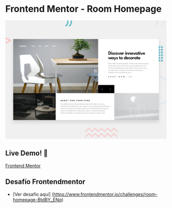 # Frontend Mentor - Room Homepage

![Design preview for the Profile card component coding challenge](project-1.jpg)

## Live Demo! 👋

[Frontend Mentor](https://lautaro-roomhome.netlify.app/) 

## Desafío Frontendmentor

- [Ver desafío aquí] (https://www.frontendmentor.io/challenges/room-homepage-BtdBY_ENq)
